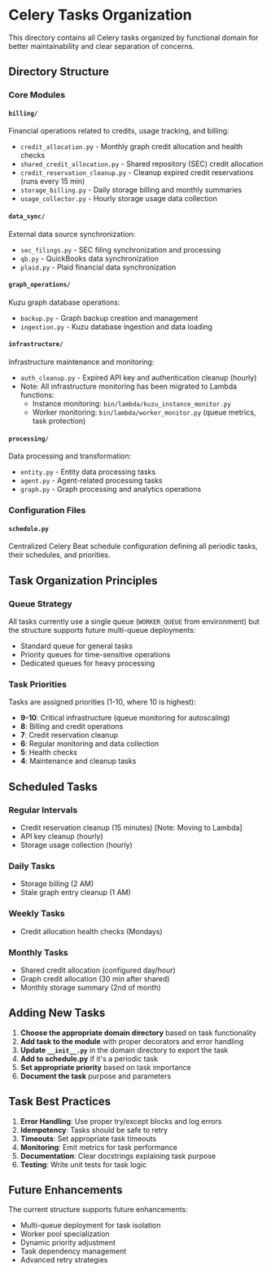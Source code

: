 # Celery Tasks Organization

This directory contains all Celery tasks organized by functional domain for better maintainability and clear separation of concerns.

## Directory Structure

### Core Modules

#### `billing/`

Financial operations related to credits, usage tracking, and billing:

- `credit_allocation.py` - Monthly graph credit allocation and health checks
- `shared_credit_allocation.py` - Shared repository (SEC) credit allocation
- `credit_reservation_cleanup.py` - Cleanup expired credit reservations (runs every 15 min)
- `storage_billing.py` - Daily storage billing and monthly summaries
- `usage_collector.py` - Hourly storage usage data collection

#### `data_sync/`

External data source synchronization:

- `sec_filings.py` - SEC filing synchronization and processing
- `qb.py` - QuickBooks data synchronization
- `plaid.py` - Plaid financial data synchronization

#### `graph_operations/`

Kuzu graph database operations:

- `backup.py` - Graph backup creation and management
- `ingestion.py` - Kuzu database ingestion and data loading

#### `infrastructure/`

Infrastructure maintenance and monitoring:

- `auth_cleanup.py` - Expired API key and authentication cleanup (hourly)
- Note: All infrastructure monitoring has been migrated to Lambda functions:
  - Instance monitoring: `bin/lambda/kuzu_instance_monitor.py`
  - Worker monitoring: `bin/lambda/worker_monitor.py` (queue metrics, task protection)

#### `processing/`

Data processing and transformation:

- `entity.py` - Entity data processing tasks
- `agent.py` - Agent-related processing tasks
- `graph.py` - Graph processing and analytics operations

### Configuration Files

#### `schedule.py`

Centralized Celery Beat schedule configuration defining all periodic tasks, their schedules, and priorities.

## Task Organization Principles

### Queue Strategy

All tasks currently use a single queue (`WORKER_QUEUE` from environment) but the structure supports future multi-queue deployments:

- Standard queue for general tasks
- Priority queues for time-sensitive operations
- Dedicated queues for heavy processing

### Task Priorities

Tasks are assigned priorities (1-10, where 10 is highest):

- **9-10**: Critical infrastructure (queue monitoring for autoscaling)
- **8**: Billing and credit operations
- **7**: Credit reservation cleanup
- **6**: Regular monitoring and data collection
- **5**: Health checks
- **4**: Maintenance and cleanup tasks

## Scheduled Tasks

### Regular Intervals

- Credit reservation cleanup (15 minutes) [Note: Moving to Lambda]
- API key cleanup (hourly)
- Storage usage collection (hourly)

### Daily Tasks

- Storage billing (2 AM)
- Stale graph entry cleanup (1 AM)

### Weekly Tasks

- Credit allocation health checks (Mondays)

### Monthly Tasks

- Shared credit allocation (configured day/hour)
- Graph credit allocation (30 min after shared)
- Monthly storage summary (2nd of month)

## Adding New Tasks

1. **Choose the appropriate domain directory** based on task functionality
2. **Add task to the module** with proper decorators and error handling
3. **Update `__init__.py`** in the domain directory to export the task
4. **Add to schedule.py** if it's a periodic task
5. **Set appropriate priority** based on task importance
6. **Document the task** purpose and parameters

## Task Best Practices

1. **Error Handling**: Use proper try/except blocks and log errors
2. **Idempotency**: Tasks should be safe to retry
3. **Timeouts**: Set appropriate task timeouts
4. **Monitoring**: Emit metrics for task performance
5. **Documentation**: Clear docstrings explaining task purpose
6. **Testing**: Write unit tests for task logic

## Future Enhancements

The current structure supports future enhancements:

- Multi-queue deployment for task isolation
- Worker pool specialization
- Dynamic priority adjustment
- Task dependency management
- Advanced retry strategies
